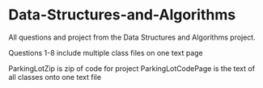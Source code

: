 # Data-Structures-and-Algorithms

All questions and project from the Data Structures and Algorithms project.

Questions 1-8 include multiple class files on one text page

ParkingLotZip is zip of code for project
ParkingLotCodePage is the text of all classes onto one text file
